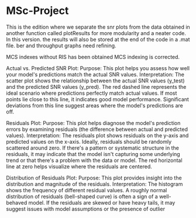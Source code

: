 # MSc-Project
This is the edition where we separate the snr plots from the data obtained in another function called plotResults for more modularity and a neater code.
In this version. the results will also be stored at the end of the code in a .mat file.
ber and throughput graphs need refining.

MCS indexes without RIS has been obtained
MCS indexing is corrected.

Actual vs. Predicted SNR Plot:
Purpose: This plot helps you assess how well your model's predictions match the actual SNR values.
Interpretation: The scatter plot shows the relationship between the actual SNR values (y_test) and the predicted SNR values (y_pred). The red dashed line represents the ideal scenario where predictions perfectly match actual values. If most points lie close to this line, it indicates good model performance. Significant deviations from this line suggest areas where the model's predictions are off.

Residuals Plot:
Purpose: This plot helps diagnose the model's prediction errors by examining residuals (the difference between actual and predicted values).
Interpretation: The residuals plot shows residuals on the y-axis and predicted values on the x-axis. Ideally, residuals should be randomly scattered around zero. If there's a pattern or systematic structure in the residuals, it may indicate that the model isn't capturing some underlying trend or that there's a problem with the data or model. The red horizontal line at zero helps visualize where the residuals are centered.

Distribution of Residuals Plot:
Purpose: This plot provides insight into the distribution and magnitude of the residuals.
Interpretation: The histogram shows the frequency of different residual values. A roughly normal distribution of residuals (bell-shaped curve) is often a sign of a well-behaved model. If the residuals are skewed or have heavy tails, it may suggest issues with model assumptions or the presence of outlier
